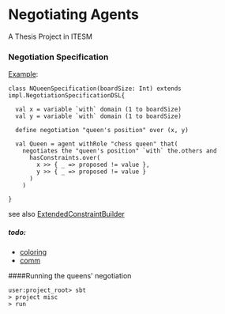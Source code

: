 Negotiating Agents
===
A Thesis Project in ITESM

### Negotiation Specification
[Example](misc/src/main/scala/feh/tec/agents/NQueen.scala):
```
class NQueenSpecification(boardSize: Int) extends impl.NegotiationSpecificationDSL{
  
  val x = variable `with` domain (1 to boardSize)
  val y = variable `with` domain (1 to boardSize)

  define negotiation "queen's position" over (x, y)

  val Queen = agent withRole "chess queen" that(
    negotiates the "queen's position" `with` the.others and
      hasConstraints.over(
        x >> { _ => proposed != value },
        y >> { _ => proposed != value }
      )
    )

}
```

see also [ExtendedConstraintBuilder](macros/test-reports/feh.tec.agents.ExtendedConstraintBuilderSpec.md)

##### todo:
  * [coloring](coloring/todo.md)
  * [comm](comm/todo.md)

####Running the queens' negotiation
 
 ```
 user:project_root> sbt
 > project misc
 > run
 
 ```
